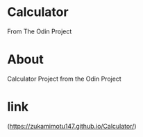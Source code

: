 # Calculator

From The Odin Project

# About

Calculator Project from the Odin Project

# link

(https://zukamimotu147.github.io/Calculator/)

